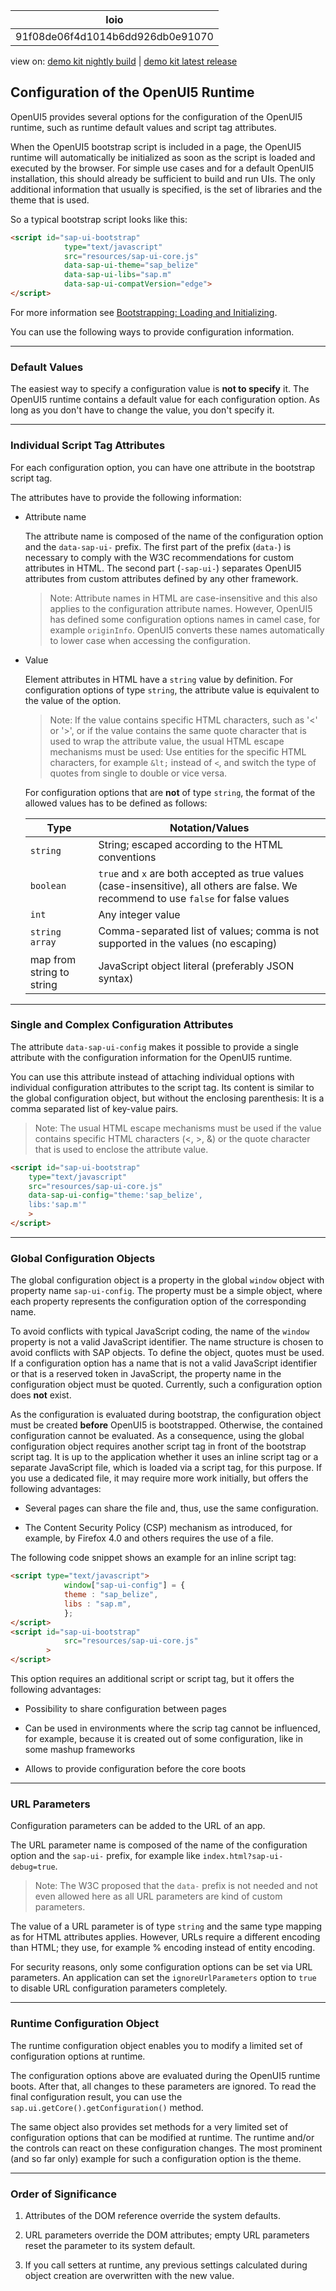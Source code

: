 <!-- loio91f08de06f4d1014b6dd926db0e91070 -->

| loio |
| -----|
| 91f08de06f4d1014b6dd926db0e91070 |

<div id="loio">

view on: [demo kit nightly build](https://openui5nightly.hana.ondemand.com/#/topic/91f08de06f4d1014b6dd926db0e91070) | [demo kit latest release](https://openui5.hana.ondemand.com/#/topic/91f08de06f4d1014b6dd926db0e91070)</div>

## Configuration of the OpenUI5 Runtime

OpenUI5 provides several options for the configuration of the OpenUI5 runtime, such as runtime default values and script tag attributes.

When the OpenUI5 bootstrap script is included in a page, the OpenUI5 runtime will automatically be initialized as soon as the script is loaded and executed by the browser. For simple use cases and for a default OpenUI5 installation, this should already be sufficient to build and run UIs. The only additional information that usually is specified, is the set of libraries and the theme that is used.

So a typical bootstrap script looks like this:

``` html
<script id="sap-ui-bootstrap"
            type="text/javascript"
            src="resources/sap-ui-core.js"
            data-sap-ui-theme="sap_belize"
            data-sap-ui-libs="sap.m"
            data-sap-ui-compatVersion="edge">
</script>
```

For more information see [Bootstrapping: Loading and Initializing](Bootstrapping_Loading_and_Initializing_a04b0d1.md).

You can use the following ways to provide configuration information.

***

### Default Values

The easiest way to specify a configuration value is **not to specify** it. The OpenUI5 runtime contains a default value for each configuration option. As long as you don't have to change the value, you don't specify it.

***

### Individual Script Tag Attributes

For each configuration option, you can have one attribute in the bootstrap script tag.

The attributes have to provide the following information:

-   Attribute name

    The attribute name is composed of the name of the configuration option and the `data-sap-ui-` prefix. The first part of the prefix \(`data-`\) is necessary to comply with the W3C recommendations for custom attributes in HTML. The second part \(`-sap-ui-`\) separates OpenUI5 attributes from custom attributes defined by any other framework.

    > Note:
    > Attribute names in HTML are case-insensitive and this also applies to the configuration attribute names. However, OpenUI5 has defined some configuration options names in camel case, for example `originInfo`. OpenUI5 converts these names automatically to lower case when accessing the configuration.
    > 
    > 

-   Value

    Element attributes in HTML have a `string` value by definition. For configuration options of type `string`, the attribute value is equivalent to the value of the option.

    > Note:
    > If the value contains specific HTML characters, such as '<' or '\>', or if the value contains the same quote character that is used to wrap the attribute value, the usual HTML escape mechanisms must be used: Use entities for the specific HTML characters, for example `&lt;` instead of `<`, and switch the type of quotes from single to double or vice versa.
    > 
    > 

    For configuration options that are **not** of type `string`, the format of the allowed values has to be defined as follows:

    |Type|Notation/Values|
    |----|---------------|
    |`string`|String; escaped according to the HTML conventions|
    |`boolean`|`true` and `x` are both accepted as true values \(case-insensitive\), all others are false. We recommend to use `false` for false values|
    |`int`|Any integer value|
    |`string array`|Comma-separated list of values; comma is not supported in the values \(no escaping\)|
    |map from string to string|JavaScript object literal \(preferably JSON syntax\)|


***

### Single and Complex Configuration Attributes

The attribute `data-sap-ui-config` makes it possible to provide a single attribute with the configuration information for the OpenUI5 runtime.

You can use this attribute instead of attaching individual options with individual configuration attributes to the script tag. Its content is similar to the global configuration object, but without the enclosing parenthesis: It is a comma separated list of key-value pairs.

> Note:
> The usual HTML escape mechanisms must be used if the value contains specific HTML characters \(<, \>, &\) or the quote character that is used to enclose the attribute value.
> 
> 

``` html
<script id="sap-ui-bootstrap"
	type="text/javascript"
	src="resources/sap-ui-core.js"
	data-sap-ui-config="theme:'sap_belize',
	libs:'sap.m'"
	>
</script>
```

***

### Global Configuration Objects

The global configuration object is a property in the global `window` object with property name `sap-ui-config`. The property must be a simple object, where each property represents the configuration option of the corresponding name.

To avoid conflicts with typical JavaScript coding, the name of the `window` property is not a valid JavaScript identifier. The name structure is chosen to avoid conflicts with SAP objects. To define the object, quotes must be used. If a configuration option has a name that is not a valid JavaScript identifier or that is a reserved token in JavaScript, the property name in the configuration object must be quoted. Currently, such a configuration option does **not** exist.

As the configuration is evaluated during bootstrap, the configuration object must be created **before** OpenUI5 is bootstrapped. Otherwise, the contained configuration cannot be evaluated. As a consequence, using the global configuration object requires another script tag in front of the bootstrap script tag. It is up to the application whether it uses an inline script tag or a separate JavaScript file, which is loaded via a script tag, for this purpose. If you use a dedicated file, it may require more work initially, but offers the following advantages:

-   Several pages can share the file and, thus, use the same configuration.

-   The Content Security Policy \(CSP\) mechanism as introduced, for example, by Firefox 4.0 and others requires the use of a file.


The following code snippet shows an example for an inline script tag:

``` html
<script type="text/javascript">
            window["sap-ui-config"] = {
			theme : "sap_belize",
			libs : "sap.m",
            };
</script>
<script id="sap-ui-bootstrap" 
            src="resources/sap-ui-core.js"
		>
</script>
```

This option requires an additional script or script tag, but it offers the following advantages:

-   Possibility to share configuration between pages

-   Can be used in environments where the scrip tag cannot be influenced, for example, because it is created out of some configuration, like in some mashup frameworks

-   Allows to provide configuration before the core boots


***

### URL Parameters

Configuration parameters can be added to the URL of an app.

The URL parameter name is composed of the name of the configuration option and the `sap-ui-` prefix, for example like `index.html?sap-ui-debug=true`.

> Note:
> The W3C proposed that the `data-` prefix is not needed and not even allowed here as all URL parameters are kind of custom parameters.
> 
> 

The value of a URL parameter is of type `string` and the same type mapping as for HTML attributes applies. However, URLs require a different encoding than HTML; they use, for example % encoding instead of entity encoding.

For security reasons, only some configuration options can be set via URL parameters. An application can set the `ignoreUrlParameters` option to `true` to disable URL configuration parameters completely.

***

### Runtime Configuration Object

The runtime configuration object enables you to modify a limited set of configuration options at runtime.

The configuration options above are evaluated during the OpenUI5 runtime boots. After that, all changes to these parameters are ignored. To read the final configuration result, you can use the `sap.ui.getCore().getConfiguration()` method.

The same object also provides set methods for a very limited set of configuration options that can be modified at runtime. The runtime and/or the controls can react on these configuration changes. The most prominent \(and so far only\) example for such a configuration option is the theme.

***

### Order of Significance

1.  Attributes of the DOM reference override the system defaults.

2.  URL parameters override the DOM attributes; empty URL parameters reset the parameter to its system default.

3.  If you call setters at runtime, any previous settings calculated during object creation are overwritten with the new value.


